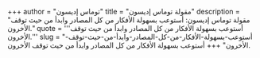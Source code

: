 +++
author = "توماس إديسون"
title = "مقولة توماس إديسون"
description = "مقولة توماس إديسون: أستوعب بسهولة الأفكار من كل المصادر وابدأ من حيث توقف الأخرون."
quote = '''أستوعب بسهولة الأفكار من كل المصادر وابدأ من حيث توقف الأخرون.'''
slug = "أستوعب-بسهولة-الأفكار-من-كل-المصادر-وابدأ-من-حيث-توقف-الأخرون"
+++
أستوعب بسهولة الأفكار من كل المصادر وابدأ من حيث توقف الأخرون.

